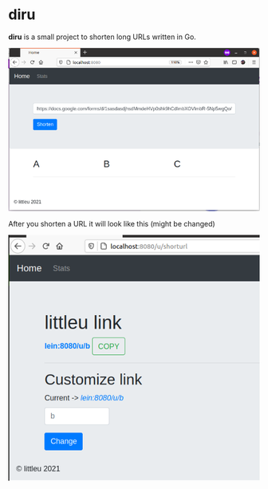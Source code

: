 # diru

**diru** is a small project to shorten long URLs written in Go.

![littleu-homepag](imgs/homepage.png)

After you shorten a URL it will look like this (might be changed)

![littleu-shortenedurl](imgs/urlshort.png)

